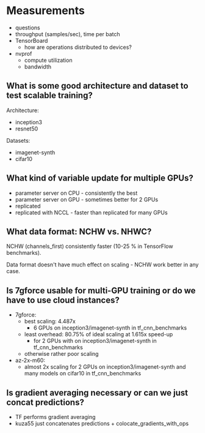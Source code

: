 # Measurements

- questions
- throughput (samples/sec), time per batch
- TensorBoard
  - how are operations distributed to devices?
- nvprof
  - compute utilization
  - bandwidth

## What is some good architecture and dataset to test scalable training?

Architecture:

- inception3
- resnet50

Datasets:

- imagenet-synth
- cifar10

## What kind of variable update for multiple GPUs?

- parameter server on CPU - consistently the best
- parameter server on GPU - sometimes better for 2 GPUs
- replicated
- replicated with NCCL - faster than replicated for many GPUs

## What data format: NCHW vs. NHWC?

NCHW (channels_first) consistently faster (10-25 % in TensorFlow benchmarks).

Data format doesn't have much effect on scaling - NCHW work better in any case.

## Is 7gforce usable for multi-GPU training or do we have to use cloud instances?

- 7gforce:
  - best scaling: 4.487x
    - 6 GPUs on inception3/imagenet-synth in tf_cnn_benchmarks
  - least overhead: 80.75% of ideal scaling at 1.615x speed-up
    - for 2 GPUs with on inception3/imagenet-synth in tf_cnn_benchmarks
  - otherwise rather poor scaling
- az-2x-m60:
  - almost 2x scaling for 2 GPUs on inception3/imagenet-synth and many models on cifar10 in tf_cnn_benchmarks

## Is gradient averaging necessary or can we just concat predictions?

- TF performs gradient averaging
- kuza55 just concatenates predictions + colocate_gradients_with_ops
